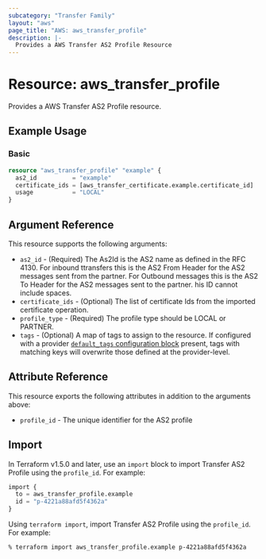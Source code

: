 ```yaml
---
subcategory: "Transfer Family"
layout: "aws"
page_title: "AWS: aws_transfer_profile"
description: |-
  Provides a AWS Transfer AS2 Profile Resource
---
```


# Resource: aws_transfer_profile

Provides a AWS Transfer AS2 Profile resource.

## Example Usage

### Basic

```terraform
resource "aws_transfer_profile" "example" {
  as2_id          = "example"
  certificate_ids = [aws_transfer_certificate.example.certificate_id]
  usage           = "LOCAL"
}
```

## Argument Reference

This resource supports the following arguments:

* `as2_id` - (Required) The As2Id is the AS2 name as defined in the RFC 4130. For inbound ttransfers this is the AS2 From Header for the AS2 messages sent from the partner. For Outbound messages this is the AS2 To Header for the AS2 messages sent to the partner. his ID cannot include spaces.
* `certificate_ids` - (Optional) The list of certificate Ids from the imported certificate operation.
* `profile_type` - (Required) The profile type should be LOCAL or PARTNER.
* `tags` - (Optional) A map of tags to assign to the resource. If configured with a provider [`default_tags` configuration block](https://registry.terraform.io/providers/hashicorp/aws/latest/docs#default_tags-configuration-block) present, tags with matching keys will overwrite those defined at the provider-level.

## Attribute Reference

This resource exports the following attributes in addition to the arguments above:

* `profile_id`  - The unique identifier for the AS2 profile

## Import

In Terraform v1.5.0 and later, use an `import` block to import Transfer AS2 Profile using the `profile_id`. For example:

```terraform
import {
  to = aws_transfer_profile.example
  id = "p-4221a88afd5f4362a"
}
```

Using `terraform import`, import Transfer AS2 Profile using the `profile_id`. For example:

```console
% terraform import aws_transfer_profile.example p-4221a88afd5f4362a
```
